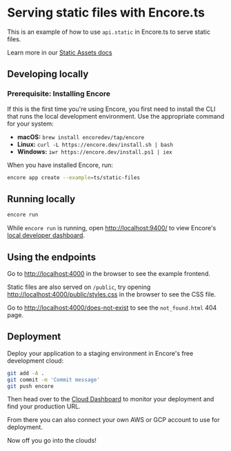 # Serving static files with Encore.ts

This is an example of how to use `api.static` in Encore.ts to serve static files.

Learn more in our [Static Assets docs](https://encore.dev/docs/ts/primitives/static-assets)

## Developing locally

### Prerequisite: Installing Encore

If this is the first time you're using Encore, you first need to install the CLI that runs the local development
environment. Use the appropriate command for your system:

- **macOS:** `brew install encoredev/tap/encore`
- **Linux:** `curl -L https://encore.dev/install.sh | bash`
- **Windows:** `iwr https://encore.dev/install.ps1 | iex`

When you have installed Encore, run:

```bash
encore app create --example=ts/static-files
```

## Running locally
```bash
encore run
```

While `encore run` is running, open <http://localhost:9400/> to view Encore's [local developer dashboard](https://encore.dev/docs/observability/dev-dash).

## Using the endpoints

Go to [http://localhost:4000](http://localhost:4000) in the browser to see the example frontend.

Static files are also served on `/public`, try opening [http://localhost:4000/public/styles.css](http://localhost:4000/public/styles.css) in the browser to see the CSS file.

Go to [http://localhost:4000/does-not-exist](http://localhost:4000/does-not-exist) to see the `not_found.html` 404 page.

## Deployment

Deploy your application to a staging environment in Encore's free development cloud:

```bash
git add -A .
git commit -m 'Commit message'
git push encore
```

Then head over to the [Cloud Dashboard](https://app.encore.dev) to monitor your deployment and find your production URL.

From there you can also connect your own AWS or GCP account to use for deployment.

Now off you go into the clouds!
